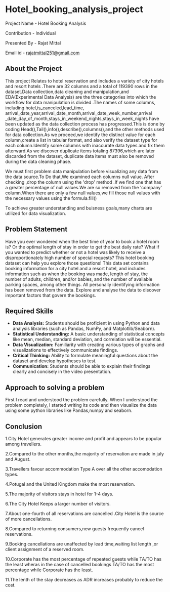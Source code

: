 # **Hotel_booking_analysis_project**
Project Name - Hotel Booking Analysis

Contribution - Individual

Presented By - Rajat Mittal

Email id - rajatmittal251@gmail.com

## **About the Project**
This project Relates to hotel reservation and includes a variety of city hotels and resort hotels .There are 32 columns and a total of 119390 rows in the dataset.Data collection,data cleaning and manipulation,and EDA(Experimental Data Analysis) are the three categories into which the workflow for data manipulation is divided .The names of some columns, including hotel,is_canceled,lead_time, arrival_date_year,arrival_date_month,arrival_date_week_number,arrival _date_day_of_month,stays_in_weekend_nights,stays_in_week_nights have been updated as the data collection process has progressed.This is done by coding Head(),Tail(),info(),describe(),columns(),and the other methods used for data collection.As we proceed,we identify the distinct value for each column,create a list in tabular format, and also verify the dataset type for each column.Identify some columns with inaccurate data types and fix them afterward.As we discover duplicate items totaling 87396,which are later discarded from the dataset, duplicate data items must also be removed during the data cleaning phase.

We must first problem data manipulation before visualizing any data from the data source.To Do that,We examined each columns null value. After checking ,drop the column using the 'drop' method .If we find one that has a greater percentage of null values.We are so removed from the 'company' column.When there are only a few null values,we fill those null values with the necessary values using the formula.fill()

To achieve greater understanding and buisness goals,many charts are utilized for data visualization.

## **Problem Statement**
Have you ever wondered when the best time of year to book a hotel room is? Or the optimal length of stay in order to get the best daily rate? What if you wanted to predict whether or not a hotel was likely to receive a disproportionately high number of special requests? This hotel booking dataset can help you explore those questions! This data set contains booking information for a city hotel and a resort hotel, and includes information such as when the booking was made, length of stay, the number of adults, children, and/or babies, and the number of available parking spaces, among other things. All personally identifying information has been removed from the data. Explore and analyse the data to discover important factors that govern the bookings.

## **Required Skills**
- **Data Analysis:** Students should be proficient in using Python and data analysis libraries (such as Pandas, NumPy, and Matplotlib/Seaborn).
- **Statistical Understanding:** A basic understanding of statistical concepts like mean, median, standard deviation, and correlation will be essential.
- **Data Visualization:** Familiarity with creating various types of graphs and visualizations to effectively communicate findings.
- **Critical Thinking:** Ability to formulate meaningful questions about the dataset and develop hypotheses to test.
- **Communication:** Students should be able to explain their findings clearly and concisely in the video presentation.

## **Approach to solving a problem**
First I read and understood the problem carefully. When I understood the problem completely, I started writing its code and then visualize the data using some python libraries like Pandas,numpy and seaborn.

## **Conclusion**
1.City Hotel generates greater income and profit and appears to be popular among travellers.

2.Compared to the other months,the majority of reservation are made in july and August.

3.Travellers favour accommodation Type A over all the other accomodation types.

4.Potugal and the United Kingdom make the most reservation.

5.The majority of visitors stays in hotel for 1-4 days.

6.The City Hotel Keeps a larger number of visitors.

7.About one-fourth of all reservations are cancelled .City Hotel is the source of more cancellations.

8.Compared to returning consumers,new guests frequently cancel reservations.

9.Booking cancellations are unaffected by lead time,waiting list length ,or client assignment of a reserved room.

10.Corporate has the most percentage of repeated guests while TA/TO has the least wheras in the case of cancelled bookings TA/TO has the most percentage while Corporate has the least.

11.The lenth of the stay decreases as ADR increases probably to reduce the cost.
